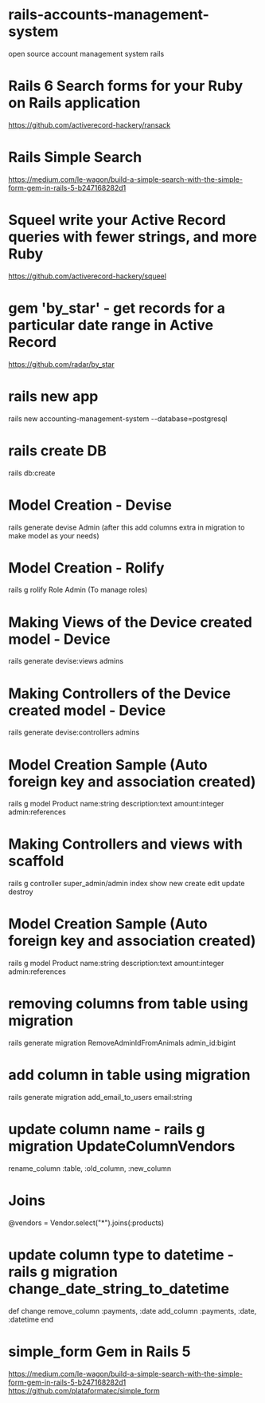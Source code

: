 # rails-accounts-management-system
open source account management system rails

# Rails 6 Search forms for your Ruby on Rails application
https://github.com/activerecord-hackery/ransack

# Rails Simple Search
https://medium.com/le-wagon/build-a-simple-search-with-the-simple-form-gem-in-rails-5-b247168282d1

# Squeel write your Active Record queries with fewer strings, and more Ruby
https://github.com/activerecord-hackery/squeel

# gem 'by_star' - get records for a particular date range in Active Record
https://github.com/radar/by_star

# rails new app
rails new accounting-management-system --database=postgresql

# rails create DB
rails db:create

# Model Creation - Devise
rails generate devise Admin (after this add columns extra in migration to make model as your needs)

# Model Creation - Rolify
rails g rolify Role Admin (To manage roles)

# Making Views of the Device created model - Device
rails generate devise:views admins

# Making Controllers of the Device created model - Device
rails generate devise:controllers admins

# Model Creation Sample (Auto foreign key and association created)
rails g model Product name:string description:text amount:integer admin:references

# Making Controllers and views with scaffold
rails g controller super_admin/admin index show new create edit update destroy

# Model Creation Sample (Auto foreign key and association created)
rails g model Product name:string description:text amount:integer admin:references

# removing columns from table using migration
rails generate migration RemoveAdminIdFromAnimals admin_id:bigint

# add column in table using migration
rails generate migration add_email_to_users email:string

# update column name - rails g migration UpdateColumnVendors
rename_column :table, :old_column, :new_column

# Joins
@vendors = Vendor.select("*").joins(:products)

# update column type to datetime - rails g migration change_date_string_to_datetime
def change
    remove_column :payments, :date
    add_column :payments, :date, :datetime
end

# simple_form Gem in Rails 5
https://medium.com/le-wagon/build-a-simple-search-with-the-simple-form-gem-in-rails-5-b247168282d1
https://github.com/plataformatec/simple_form